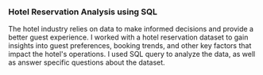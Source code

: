 ### Hotel Reservation Analysis using SQL
The hotel industry relies on data to make informed decisions and provide a better guest experience. I worked with a hotel reservation dataset to gain insights into guest preferences, booking trends, and other key factors that impact the hotel's operations. I used SQL query to analyze the data, as well as answer specific questions about the dataset.

